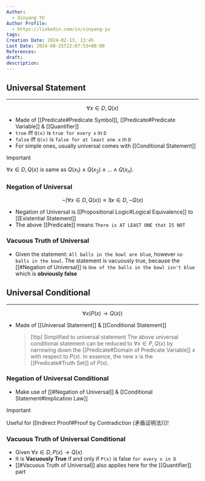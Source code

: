 ```yaml
---
Author:
  - Xinyang YU
Author Profile:
  - https://linkedin.com/in/xinyang-yu
tags: 
Creation Date: 2024-02-13, 13:45
Last Date: 2024-08-25T22:07:53+08:00
References: 
draft: 
description: 
---
```

## Universal Statement
---
$$
\forall x \in D, Q(x)
$$
- Made of [[Predicate#Predicate Symbol]], [[Predicate#Predicate Variable]] & [[Quantifier]]
- `true` iff `Q(x)` is `true for every x` in `D`
- `false` iff `Q(x)` is `false for at least one x` in `D` 
- For simple ones, usually universal comes with [[Conditional Statement]]

>[!important]
> $\forall x \in D, Q(x)$ is same as $Q(x_{1}) \land Q(x_{2}) \land \ldots \land Q(x_{n})$.

### Negation of Universal
$$
\neg(\forall x \in D, Q(x)) \equiv \exists x \in D, \neg  Q(x)
$$
- Negation of Universal is [[Propositional Logic#Logical Equivalence]] to [[Existential Statement]]
- The above [[Predicate]] means `There is AT LEAST ONE that IS NOT`

### Vacuous Truth of Universal
- Given the statement: `All balls in the bowl are blue`, however `no balls in the bowl`. The statement is vacuously true, because the [[#Negation of Universal]] is `One of the balls in the bowl isn't blue` which is **obviously false**

## Universal Conditional
---
$$
\forall x (P(x) \rightarrow Q(x))
$$
- Made of [[Universal Statement]] & [[Conditional Statement]]
  
  >[!tip] Simplified to universal statement
  > The above universal conditional statement can be reduced to $\forall x \in P, Q(x)$ by narrowing down the [[Predicate#Domain of Predicate Variable]] $x$ with respect to $P(x)$. In essence, the new $x$ is the [[Predicate#Truth Set]] of $P(x)$.

### Negation of Universal Conditional
- Make use of [[#Negation of Universal]] & [[Conditional Statement#Implication Law]]

>[!important]
> Useful for [[Indirect Proof#Proof by Contradiction (矛盾证明法)]]!

### Vacuous Truth of Universal Conditional
- Given $\forall x \in D, P(x) \rightarrow Q(x)$
- It is **Vacuously True** if and only if `P(x)` is false `for every x in D`
- [[#Vacuous Truth of Universal]] also applies here for the [[Quantifier]] part

